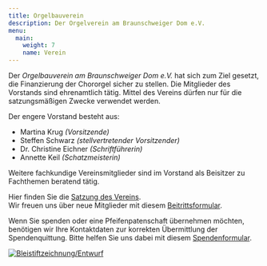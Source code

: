 ```yaml
---
title: Orgelbauverein
description: Der Orgelverein am Braunschweiger Dom e.V.
menu:
  main:
    weight: 7
    name: Verein
---
```


Der _Orgelbauverein am Braunschweiger  Dom e.V._  hat sich zum Ziel gesetzt, 
die Finanzierung der Chororgel sicher zu stellen. 
Die Mitglieder des Vorstands sind ehrenamtlich tätig. 
Mittel des Vereins dürfen nur für die satzungsmäßigen Zwecke verwendet werden. 

Der engere Vorstand besteht aus:

- Martina Krug _(Vorsitzende)_
- Steffen Schwarz _(stellvertretender Vorsitzender)_
- Dr. Christine Eichner _(Schriftführerin)_
- Annette Keil _(Schatzmeisterin)_

Weitere fachkundige Vereinsmitglieder sind im Vorstand als Beisitzer zu Fachthemen beratend tätig.

Hier finden Sie die [Satzung des Vereins](/documents/Satzung.pdf).  
Wir freuen uns über neue Mitglieder mit diesem [Beitrittsformular](/documents/Beitrittserklärung.pdf).

Wenn Sie spenden oder eine Pfeifenpatenschaft übernehmen möchten, 
benötigen wir Ihre Kontaktdaten zur korrekten Übermittlung der Spendenquittung. 
Bitte helfen Sie uns dabei mit diesem [Spendenformular](/documents/Spendenformular.pdf).

[![Bleistiftzeichnung/Entwurf](/design/sketch-600px.jpg)](/design/sketch.jpg)

